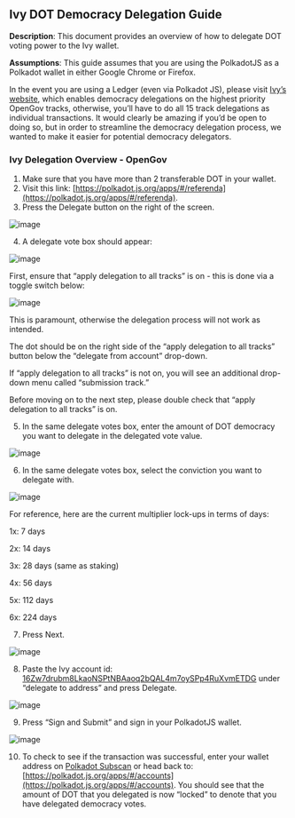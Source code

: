 ## Ivy DOT Democracy Delegation Guide

**Description**: This document provides an overview of how to delegate DOT voting power to the Ivy wallet. 

**Assumptions**: This guide assumes that you are using the PolkadotJS as a Polkadot wallet in either Google Chrome or Firefox. 

In the event you are using a Ledger (even via Polkadot JS), please visit [Ivy’s website](https://delegate.ivynetwork.io/), which enables democracy delegations on the highest priority OpenGov tracks, otherwise, you’ll have to do all 15 track delegations as individual transactions. It would clearly be amazing if you’d be open to doing so, but in order to streamline the democracy delegation process, we wanted to make it easier for potential democracy delegators. 


### Ivy Delegation Overview - OpenGov


1. Make sure that you have more than 2 transferable DOT in your wallet.
2. Visit this link: [https://polkadot.js.org/apps/#/referenda](https://polkadot.js.org/apps/#/referenda).
3. Press the Delegate button on the right of the screen.

![image](https://github.com/ivy-gov/pink-paradigm/assets/73193351/7196ea81-96d3-4354-8c1e-9d6eb6b19aa1)



4. A delegate vote box should appear:

![image](https://github.com/ivy-gov/pink-paradigm/assets/73193351/f4bbcdae-e2fc-441e-924c-01683949d987)


  First, ensure that “apply delegation to all tracks” is on - this is done via a toggle switch below:


![image](https://github.com/ivy-gov/pink-paradigm/assets/73193351/d81e0878-c134-4415-9289-ea8092615fa5)


  This is paramount, otherwise the delegation process will not work as intended. 


  The dot should be on the right side of the “apply delegation to all tracks” button below the “delegate from account” drop-down.


  If “apply delegation to all tracks” is not on, you will see an additional drop-down menu called “submission track.” 


  Before moving on to the next step, please double check that “apply delegation to all tracks” is on.



5. In the same delegate votes box, enter the amount of DOT democracy you want to delegate in the delegated vote value.


![image](https://github.com/ivy-gov/pink-paradigm/assets/73193351/91a3c40d-08d3-44b1-8fd1-be068e0a7630)



6. In the same delegate votes box, select the conviction you want to delegate with. 

![image](https://github.com/ivy-gov/pink-paradigm/assets/73193351/a7913764-e251-411c-99c8-9821f30f3f37)



  For reference, here are the current multiplier lock-ups in terms of days:


  1x: 7 days 


  2x: 14 days


  3x: 28 days (same as staking)


  4x: 56 days 


  5x: 112 days 


  6x: 224 days

7. Press Next.



![image](https://github.com/ivy-gov/pink-paradigm/assets/73193351/86e22320-5429-476a-a701-f592e33c5388)





8. Paste the Ivy account id: [16Zw7drubm8LkaoNSPtNBAaoq2bQAL4m7oySPp4RuXvmETDG](https://polkadot.subscan.io/account/16Zw7drubm8LkaoNSPtNBAaoq2bQAL4m7oySPp4RuXvmETDG) under “delegate to address” and press Delegate.




![image](https://github.com/ivy-gov/pink-paradigm/assets/73193351/ec0eedbf-7677-4af7-9617-386f228be225)





9. Press “Sign and Submit” and sign in your PolkadotJS wallet.



![image](https://github.com/ivy-gov/pink-paradigm/assets/73193351/0238c2bf-bd53-4718-862a-9a96906f5c00)





10. To check to see if the transaction was successful, enter your wallet address on [Polkadot Subscan](https://polkadot.subscan.io/) or head back to: [https://polkadot.js.org/apps/#/accounts](https://polkadot.js.org/apps/#/accounts). You should see that the amount of DOT that you delegated is now “locked” to denote that you have delegated democracy votes.
